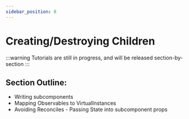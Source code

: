 ```yaml
---
sidebar_position: 8
---
```


# Creating/Destroying Children

:::warning
Tutorials are still in progress, and will be released section-by-section
:::

## Section Outline:
- Writing subcomponents
- Mapping Observables to VirtualInstances
- Avoiding Reconciles - Passing State into subcomponent props